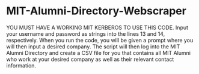 # MIT-Alumni-Directory-Webscraper

YOU MUST HAVE A WORKING MIT KERBEROS TO USE THIS CODE.
Input your username and password as strings into the lines 13 and 14, respectively.
When you run the code, you will be given a prompt where you will then input a desired company.
The script will then log into the MIT Alumni Directory and create a CSV file for you that contains all
MIT Alumni who work at your desired company as well as their relevant contact information.
